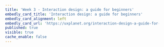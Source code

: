 ```yaml
---
title: 'Week 3 - Interaction design: a guide for beginners'
embedly_card_title: 'Interaction design: a guide for beginners'
embedly_card_alignment: left
embedly_card_url: 'https://uxplanet.org/interaction-design-a-guide-for-beginners-32ff2364b53f'
published: true
visible: true
cache_enable: false
---
```

